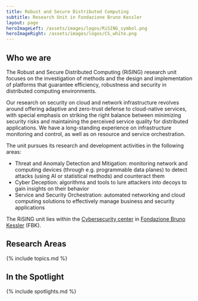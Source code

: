 ```yaml
---
title: Robust and Secure Distributed Computing
subtitle: Research Unit in Fondazione Bruno Kessler
layout: page
heroImageLeft: /assets/images/logos/RiSING_symbol.png
heroImageRight: /assets/images/logos/CS_white.png
---
```


## Who we are

The Robust and Secure Distributed Computing (RiSING) research unit
focuses on the investigation of methods and the design and
implementation of platforms that guarantee efficiency, robustness and
security in distributed computing environments.

Our research on security on cloud and network infrastructure revolves
around offering adaptive and zero-trust defense to cloud-native
services, with special emphasis on striking the right balance between
minimizing security risks and maintaining the perceived service quality
for distributed applications. We have a long-standing experience on
infrastructure monitoring and control, as well as on resource and
service orchestration.

The unit pursues its research and development activities in the
following areas:

- Threat and Anomaly Detection and Mitigation: monitoring network and
  computing devices (through e.g. programmable data planes) to detect
  attacks (using AI or statistical methods) and counteract them
- Cyber Deception: algorithms and tools to lure attackers into decoys
  to gain insights on their behavior
- Service and Security Orchestration: automated networking and cloud
  computing solutions to effectively manage business and security
  applications

The RiSING unit lies within the [Cybersecurity center](https://cs.fbk.eu/) in [Fondazione Bruno Kessler](https://www.fbk.eu) (FBK).

## Research Areas

{% include topics.md %}

## In the Spotlight

{% include spotlights.md %}